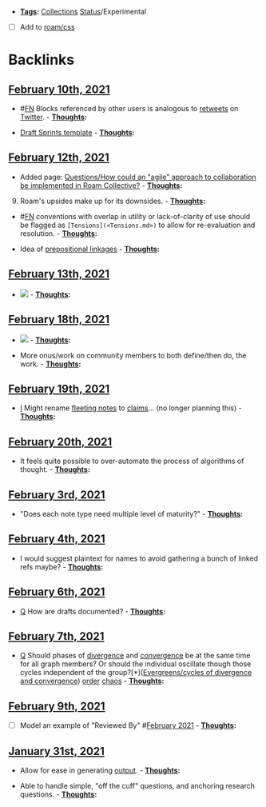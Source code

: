- **[Tags](<Tags.md>):** [Collections](<Collections.md>) [Status](<Status.md>)/Experimental
- [ ] Add to [roam/css](<roam/css.md>)

# Backlinks
## [February 10th, 2021](<February 10th, 2021.md>)
- #[FN](<FN.md>) Blocks referenced by other users is analogous to [retweets](<retweets.md>) on [Twitter](<Twitter.md>).
        - **[Thoughts](<Thoughts.md>):**

- [Draft Sprints template](((tG1HJs2dK)))
        - **[Thoughts](<Thoughts.md>):**

## [February 12th, 2021](<February 12th, 2021.md>)
- Added page: [Questions/How could an "agile" approach to collaboration be implemented in Roam Collective?](<Questions/How could an "agile" approach to collaboration be implemented in Roam Collective?.md>)
        - **[Thoughts](<Thoughts.md>):**

9. Roam's upsides make up for its downsides.
        - **[Thoughts](<Thoughts.md>):**

- #[FN](<FN.md>) conventions with overlap in utility or lack-of-clarity of use should be flagged as `[Tensions](<Tensions.md>)` to allow for re-evaluation and resolution.
        - **[Thoughts](<Thoughts.md>):**

- Idea of [prepositional linkages](<prepositional linkages.md>)
        - **[Thoughts](<Thoughts.md>):**

## [February 13th, 2021](<February 13th, 2021.md>)
- ![](https://firebasestorage.googleapis.com/v0/b/firescript-577a2.appspot.com/o/imgs%2Fapp%2FRoam-Collective%2FtT8E6FG6Q_.png?alt=media&token=28571bd2-ae74-41de-add0-9ea8f4707a2c)
            - **[Thoughts](<Thoughts.md>):**

## [February 18th, 2021](<February 18th, 2021.md>)
- ![](https://firebasestorage.googleapis.com/v0/b/firescript-577a2.appspot.com/o/imgs%2Fapp%2FRoam-Collective%2FIF887MZQED.png?alt=media&token=b1375b75-f1dc-45b6-b4ed-c11508e4a4db)
                        - **[Thoughts](<Thoughts.md>):**

- More onus/work on community members to both define/then do, the work.
                        - **[Thoughts](<Thoughts.md>):**

## [February 19th, 2021](<February 19th, 2021.md>)
- [I](<I.md>) Might rename [fleeting notes](<fleeting notes.md>) to [claims](<claims.md>)... (no longer planning this)
            - **[Thoughts](<Thoughts.md>):**

## [February 20th, 2021](<February 20th, 2021.md>)
- It feels quite possible to over-automate the process of algorithms of thought.
                - **[Thoughts](<Thoughts.md>):**

## [February 3rd, 2021](<February 3rd, 2021.md>)
- "Does each note type need multiple level of maturity?"
                - **[Thoughts](<Thoughts.md>):**

## [February 4th, 2021](<February 4th, 2021.md>)
- I would suggest plaintext for names to avoid gathering a bunch of linked refs maybe?
        - **[Thoughts](<Thoughts.md>):**

## [February 6th, 2021](<February 6th, 2021.md>)
- [Q](<Q.md>) How are drafts documented?
            - **[Thoughts](<Thoughts.md>):**

## [February 7th, 2021](<February 7th, 2021.md>)
- [Q](<Q.md>) Should phases of [divergence](<divergence.md>) and [convergence](<convergence.md>) be at the same time for all graph members? Or should the individual oscillate though those cycles independent of the group?[*]([Evergreens/cycles of divergence and convergence](<Evergreens/cycles of divergence and convergence.md>)) [order](<order.md>) [chaos](<chaos.md>)
            - **[Thoughts](<Thoughts.md>):**

## [February 9th, 2021](<February 9th, 2021.md>)
- [ ] Model an example of "Reviewed By" #[February 2021](<February 2021.md>) 
                    - **[Thoughts](<Thoughts.md>):**

## [January 31st, 2021](<January 31st, 2021.md>)
- Allow for ease in generating [output](<output.md>).
            - **[Thoughts](<Thoughts.md>):**

- Able to handle simple, "off the cuff" questions, and anchoring research questions.
            - **[Thoughts](<Thoughts.md>):**

